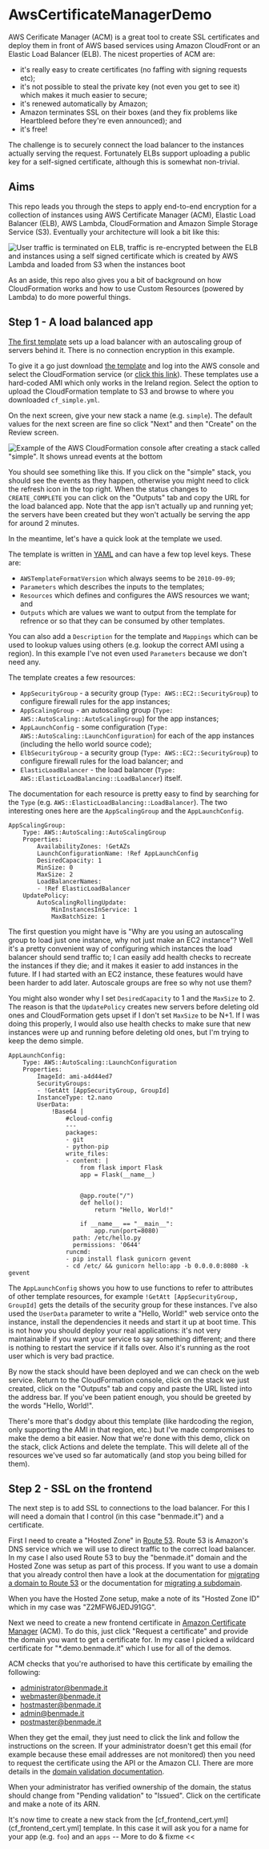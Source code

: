 # AwsCertificateManagerDemo

AWS Cerificate Manager (ACM) is a great tool to create SSL certificates and deploy them in front of AWS based services using Amazon CloudFront or an Elastic Load Balancer (ELB).  The nicest properties of ACM are:

* it's really easy to create certificates (no faffing with signing requests etc);
* it's not possible to steal the private key (not even you get to see it) which makes it much easier to secure;
* it's renewed automatically by Amazon;
* Amazon terminates SSL on their boxes (and they fix problems like Heartbleed before they're even announced); and
* it's free!

The challenge is to securely connect the load balancer to the instances actually serving the request.  Fortunately ELBs support uploading a public key for a self-signed certificate, although this is somewhat non-trivial.

## Aims

This repo leads you through the steps to apply end-to-end encryption for a collection of instances using AWS Certificate Manager (ACM), Elastic Load Balancer (ELB), AWS Lambda, CloudFormation and Amazon Simple Storage Service (S3).  Eventually your architecture will look a bit like this:

![User traffic is terminated on ELB, traffic is re-encrypted between the ELB and instances using a self signed certificate which is created by AWS Lambda and loaded from S3 when the instances boot](https://github.com/bewt85/AwsCertificateManagerDemo/raw/master/images/acm_s3_ssl_cert_demo.png "Architecture overview")

As an aside, this repo also gives you a bit of background on how CloudFormation works and how to use Custom Resources (powered by Lambda) to do more powerful things.

## Step 1 - A load balanced app

[The first template](cf_simple.yml) sets up a load balancer with an autoscaling group of servers behind it.  There is no connection encryption in this example.

To give it a go just download [the template](cf_simple.yml) and log into the AWS console and select the CloudFormation service (or [click this link](https://console.aws.amazon.com/cloudformation/home?region=eu-west-1#/stacks/new?stackName=simple)).  These templates use a hard-coded AMI which only works in the Ireland region.  Select the option to upload the CloudFormation template to S3 and browse to where you downloaded `cf_simple.yml`.

On the next screen, give your new stack a name (e.g. `simple`).  The default values for the next screen are fine so click "Next" and then "Create" on the Review screen.

![Example of the AWS CloudFormation console after creating a stack called "simple".  It shows unread events at the bottom](https://github.com/bewt85/AwsCertificateManagerDemo/raw/master/images/create_simple_stack.png "After creating a simple stack")

You should see something like this.  If you click on the "simple" stack, you should see the events as they happen, otherwise you might need to click the refresh icon in the top right.  When the status changes to `CREATE_COMPLETE` you can click on the "Outputs" tab and copy the URL for the load balanced app.  Note that the app isn't actually up and running yet; the servers have been created but they won't actually be serving the app for around 2 minutes.

In the meantime, let's have a quick look at the template we used.

The template is written in [YAML](http://yaml.org/) and can have a few top level keys.  These are:

* `AWSTemplateFormatVersion` which always seems to be `2010-09-09`;
* `Parameters` which describes the inputs to the templates;
* `Resources` which defines and configures the AWS resources we want; and
* `Outputs` which are values we want to output from the template for refrence or so that they can be consumed by other templates.  

You can also add a `Description` for the template and `Mappings` which can be used to lookup values using others (e.g. lookup the correct AMI using a region).  In this example I've not even used `Parameters` because we don't need any.

The template creates a few resources:

* `AppSecurityGroup` - a security group (`Type: AWS::EC2::SecurityGroup`) to configure firewall rules for the app instances;
* `AppScalingGroup` - an autoscaling group (`Type: AWS::AutoScaling::AutoScalingGroup`) for the app instances;
* `AppLaunchConfig` - some configuration (`Type: AWS::AutoScaling::LaunchConfiguration`) for each of the app instances (including the hello world source code);
* `ElbSecurityGroup` - a security group (`Type: AWS::EC2::SecurityGroup`) to configure firewall rules for the load balancer; and
* `ElasticLoadBalancer` - the load balancer (`Type: AWS::ElasticLoadBalancing::LoadBalancer`) itself.

The documentation for each resource is pretty easy to find by searching for the `Type` (e.g. `AWS::ElasticLoadBalancing::LoadBalancer`).  The two interesting ones here are the `AppScalingGroup` and the `AppLaunchConfig`.

```
AppScalingGroup:
    Type: AWS::AutoScaling::AutoScalingGroup
    Properties:
        AvailabilityZones: !GetAZs
        LaunchConfigurationName: !Ref AppLaunchConfig
        DesiredCapacity: 1
        MinSize: 0
        MaxSize: 2
        LoadBalancerNames:
        - !Ref ElasticLoadBalancer
    UpdatePolicy:
        AutoScalingRollingUpdate:
            MinInstancesInService: 1
            MaxBatchSize: 1
```

The first question you might have is "Why are you using an autoscaling group to load just one instance, why not just make an EC2 instance"?  Well it's a pretty convenient way of configuring which instances the load balancer should send traffic to; I can easily add health checks to recreate the instances if they die; and it makes it easier to add instances in the future.  If I had started with an EC2 instance, these features would have been harder to add later.  Autoscale groups are free so why not use them?

You might also wonder why I set `DesiredCapacity` to 1 and the `MaxSize` to 2.  The reason is that the `UpdatePolicy` creates new servers before deleting old ones and CloudFormation gets upset if I don't set `MaxSize` to be N+1.  If I was doing this properly, I would also use health checks to make sure that new instances were up and running before deleting old ones, but I'm trying to keep the demo simple.

```
AppLaunchConfig:
    Type: AWS::AutoScaling::LaunchConfiguration
    Properties:
        ImageId: ami-a4d44ed7
        SecurityGroups:
        - !GetAtt [AppSecurityGroup, GroupId]
        InstanceType: t2.nano
        UserData:
            !Base64 |
                #cloud-config
                ---
                packages:
                - git
                - python-pip
                write_files:
                - content: |
                    from flask import Flask
                    app = Flask(__name__)


                    @app.route("/")
                    def hello():
                        return "Hello, World!"

                    if __name__ == "__main__":
                        app.run(port=8080)
                  path: /etc/hello.py
                  permissions: '0644'
                runcmd:
                - pip install flask gunicorn gevent
                - cd /etc/ && gunicorn hello:app -b 0.0.0.0:8080 -k gevent
```

The `AppLaunchConfig` shows you how to use functions to refer to attributes of other template resources, for example `!GetAtt [AppSecurityGroup, GroupId]` gets the details of the security group for these instances.  I've also used the `UserData` parameter to write a "Hello, World!" web service onto the instance, install the dependencies it needs and start it up at boot time.  This is not how you should deploy your real applications: it's not very maintainable if you want your service to say something different; and there is nothing to restart the service if it falls over.  Also it's running as the root user which is very bad practice.

By now the stack should have been deployed and we can check on the web service.  Return to the CloudFormation console, click on the stack we just created, click on the "Outputs" tab and copy and paste the URL listed into the address bar.  If you've been patient enough, you should be greeted by the words "Hello, World!".

There's more that's dodgy about this template (like hardcoding the region, only supporting the AMI in that region, etc.) but I've made compromises to make the demo a bit easier.  Now that we're done with this demo, click on the stack, click Actions and delete the template.  This will delete all of the resources we've used so far automatically (and stop you being billed for them).

## Step 2 - SSL on the frontend

The next step is to add SSL to connections to the load balancer.  For this I will need a domain that I control (in this case "benmade.it") and a certificate.

First I need to create a "Hosted Zone" in [Route 53](https://console.aws.amazon.com/route53/home?region=eu-west-1#hosted-zones:).  Route 53 is Amazon's DNS service which we will use to direct traffic to the correct load balancer.  In my case I also used Route 53 to buy the "benmade.it" domain and the Hosted Zone was setup as part of this process.  If you want to use a domain that you already control then have a look at the documentation for [migrating a domain to Route 53](http://docs.aws.amazon.com/Route53/latest/DeveloperGuide/MigratingDNS.html) or the documentation for [migrating a subdomain](http://docs.aws.amazon.com/Route53/latest/DeveloperGuide/CreatingNewSubdomain.html).

When you have the Hosted Zone setup, make a note of its "Hosted Zone ID" which in my case was "Z2MFW6JEDJ91GG".

Next we need to create a new frontend certificate in [Amazon Certificate Manager](https://eu-west-1.console.aws.amazon.com/acm/home?region=eu-west-1#/) (ACM).  To do this, just click "Request a certificate" and provide the domain you want to get a certificate for.  In my case I picked a wildcard certificate for "*.demo.benmade.it" which I use for all of the demos.

ACM checks that you're authorised to have this certificate by emailing the following:

* administrator@benmade.it
* webmaster@benmade.it
* hostmaster@benmade.it
* admin@benmade.it
* postmaster@benmade.it

When they get the email, they just need to click the link and follow the instructions on the screen.  If your administrator doesn't get this email (for example because these email addresses are not monitored) then you need to request the certificate using the API or the Amazon CLI.  There are more details in the [domain validation documentation](https://docs.aws.amazon.com/acm/latest/userguide/gs-acm-validate.html).

When your administrator has verified ownership of the domain, the status should change from "Pending validation" to "Issued".  Click on the certificate and make a note of its ARN.

It's now time to create a new stack from the [cf_frontend_cert.yml](cf_frontend_cert.yml] template.  In this case it will ask you for a name for your app (e.g. `foo`) and an `apps`  -- More to do & fixme <<
